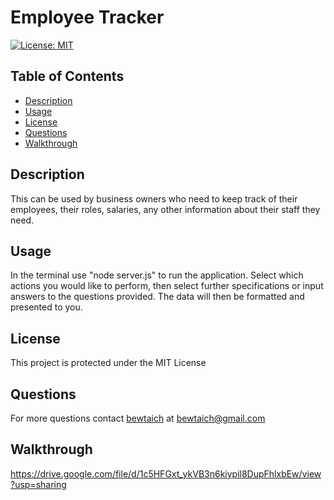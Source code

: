 # Employee Tracker
[![License: MIT](https://img.shields.io/badge/License-MIT-blue.svg)](https://opensource.org/licenses/MIT)

## Table of Contents

- [Description](#description)
- [Usage](#usage)
- [License](#license)
- [Questions](#questions)
- [Walkthrough](#walkthrough)
  
## Description

This can be used by business owners who need to keep track
of their employees, their roles, salaries, any other information about their staff they need.

## Usage

In the terminal use "node server.js" to run the application. Select which actions you would like to perform,
then select further specifications or input answers to the questions provided. The data will then be
formatted and presented to you.

## License

This project is protected under the MIT License

## Questions

For more questions contact [bewtaich](https://github.com/bewtaich) at <bewtaich@gmail.com>

## Walkthrough

https://drive.google.com/file/d/1c5HFGxt_ykVB3n6kiypil8DupFhlxbEw/view?usp=sharing
